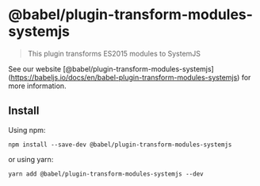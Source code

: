 <span class="citation" data-cites="babel/plugin-transform-modules-systemjs">@babel/plugin-transform-modules-systemjs</span>
===========================================================================================================================

> This plugin transforms ES2015 modules to SystemJS

See our website <span class="citation" data-cites="babel/plugin-transform-modules-systemjs">\[@babel/plugin-transform-modules-systemjs\]</span>(https://babeljs.io/docs/en/babel-plugin-transform-modules-systemjs) for more information.

Install
-------

Using npm:

    npm install --save-dev @babel/plugin-transform-modules-systemjs

or using yarn:

    yarn add @babel/plugin-transform-modules-systemjs --dev
